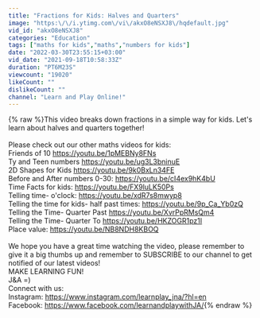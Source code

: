 ```yaml
---
title: "Fractions for Kids: Halves and Quarters"
image: "https:\/\/i.ytimg.com\/vi\/akxO8eNSXJ8\/hqdefault.jpg"
vid_id: "akxO8eNSXJ8"
categories: "Education"
tags: ["maths for kids","maths","numbers for kids"]
date: "2022-03-30T23:55:15+03:00"
vid_date: "2021-09-18T10:58:33Z"
duration: "PT6M23S"
viewcount: "19020"
likeCount: ""
dislikeCount: ""
channel: "Learn and Play Online!"
---
```

{% raw %}This video breaks down fractions in a simple way for kids. Let's learn about halves and quarters together!<br /><br />Please check out our other maths videos for kids:<br />Friends of 10 <a rel="nofollow" target="blank" href="https://youtu.be/1pMEBNy8FNs">https://youtu.be/1pMEBNy8FNs</a><br />Ty and Teen numbers <a rel="nofollow" target="blank" href="https://youtu.be/ug3L3bninuE">https://youtu.be/ug3L3bninuE</a><br />2D Shapes for Kids <a rel="nofollow" target="blank" href="https://youtu.be/9k0BxLn34FE">https://youtu.be/9k0BxLn34FE</a><br />Before and After numbers 0-30: <a rel="nofollow" target="blank" href="https://youtu.be/cI4ex9hK4bU">https://youtu.be/cI4ex9hK4bU</a><br />Time Facts for kids: <a rel="nofollow" target="blank" href="https://youtu.be/FX9luLK50Ps">https://youtu.be/FX9luLK50Ps</a><br />Telling time- o'clock: <a rel="nofollow" target="blank" href="https://youtu.be/xdR7s8mwyp8">https://youtu.be/xdR7s8mwyp8</a><br />Telling the time for kids- half past times: <a rel="nofollow" target="blank" href="https://youtu.be/9p_Ca_Yb0zQ">https://youtu.be/9p_Ca_Yb0zQ</a><br />Telling the Time- Quarter Past <a rel="nofollow" target="blank" href="https://youtu.be/XvrPpRMsQm4">https://youtu.be/XvrPpRMsQm4</a><br />Telling the Time- Quarter To <a rel="nofollow" target="blank" href="https://youtu.be/HKZOGR1pz1I">https://youtu.be/HKZOGR1pz1I</a><br />Place value: <a rel="nofollow" target="blank" href="https://youtu.be/NB8NDH8KBOQ">https://youtu.be/NB8NDH8KBOQ</a><br /><br />We hope you have a great time watching the video, please remember to give it a big thumbs up and remember to SUBSCRIBE to our channel to get notified of our latest videos!<br />MAKE LEARNING FUN! <br />J&amp;A =)<br />Connect with us:<br />Instagram: <a rel="nofollow" target="blank" href="https://www.instagram.com/learnplay_jna/?hl=en">https://www.instagram.com/learnplay_jna/?hl=en</a><br />Facebook: <a rel="nofollow" target="blank" href="https://www.facebook.com/learnandplaywithJA/">https://www.facebook.com/learnandplaywithJA/</a>{% endraw %}
